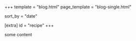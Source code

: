 +++
template = "blog.html"
page_template = "blog-single.html"

sort_by = "date"

[extra]
id = "recipe"
+++

some content
